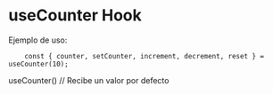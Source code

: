 # useCounter Hook

Ejemplo de uso:

```
    const { counter, setCounter, increment, decrement, reset } = useCounter(10);
```

useCounter() // Recibe un valor por defecto